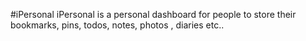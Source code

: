 #iPersonal
iPersonal is a personal dashboard for people to store their bookmarks, pins, todos, notes, photos , diaries etc..


